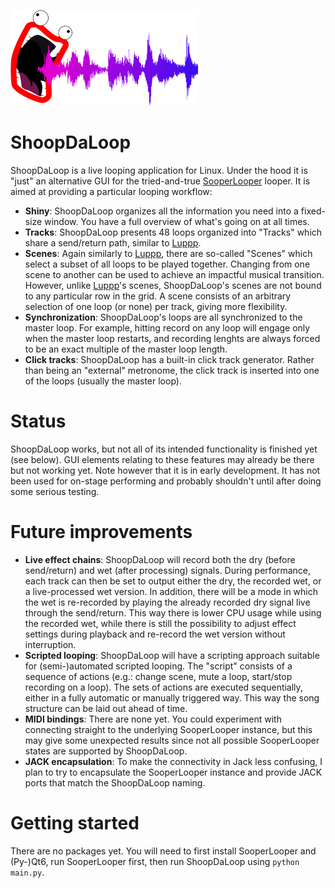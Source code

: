 ![Logo](./resources/logo-small.png)

# ShoopDaLoop

ShoopDaLoop is a live looping application for Linux. Under the hood it is "just" an alternative GUI for the tried-and-true [SooperLooper](http://sonosaurus.com/sooperlooper) looper. It is aimed at providing a particular looping workflow:

- **Shiny**: ShoopDaLoop organizes all the information you need into a fixed-size window. You have a full overview of what's going on at all times.
- **Tracks**: ShoopDaLoop presents 48 loops organized into "Tracks" which share a send/return path, similar to [Luppp](http://openavproductions.com/luppp/).
- **Scenes**: Again similarly to [Luppp](http://openavproductions.com/luppp/), there are so-called "Scenes" which select a subset of all loops to be played together. Changing from one scene to another can be used to achieve an impactful musical transition. However, unlike [Luppp](http://openavproductions.com/luppp/)'s scenes, ShoopDaLoop's scenes are not bound to any particular row in the grid. A scene consists of an arbitrary selection of one loop (or none) per track, giving more flexibility.
- **Synchronization**: ShoopDaLoop's loops are all synchronized to the master loop. For example, hitting record on any loop will engage only when the master loop restarts, and recording lenghts are always forced to be an exact multiple of the master loop length.
- **Click tracks**: ShoopDaLoop has a built-in click track generator. Rather than being an "external" metronome, the click track is inserted into one of the loops (usually the master loop).

# Status

ShoopDaLoop works, but not all of its intended functionality is finished yet (see below). GUI elements relating to these features may already be there but not working yet.
Note however that it is in early development. It has not been used for on-stage performing and probably shouldn't until after doing some serious testing.

# Future improvements

- **Live effect chains**: ShoopDaLoop will record both the dry (before send/return) and wet (after processing) signals. During performance, each track can then be set to output either the dry, the recorded wet, or a live-processed wet version. In addition, there will be a mode in which the wet is re-recorded by playing the already recorded dry signal live through the send/return. This way there is lower CPU usage while using the recorded wet, while there is still the possibility to adjust effect settings during playback and re-record the wet version without interruption.
- **Scripted looping**: ShoopDaLoop will have a scripting approach suitable for (semi-)automated scripted looping. The "script" consists of a sequence of actions (e.g.: change scene, mute a loop, start/stop recording on a loop). The sets of actions are executed sequentially, either in a fully automatic or manually triggered way. This way the song structure can be laid out ahead of time.
- **MIDI bindings**: There are none yet. You could experiment with connecting straight to the underlying SooperLooper instance, but this may give some unexpected results since not all possible SooperLooper states are supported by ShoopDaLoop.
- **JACK encapsulation**: To make the connectivity in Jack less confusing, I plan to try to encapsulate the SooperLooper instance and provide JACK ports that match the ShoopDaLoop naming.

# Getting started

There are no packages yet. You will need to first install SooperLooper and (Py-)Qt6, run SooperLooper first, then run ShoopDaLoop using `python main.py`.